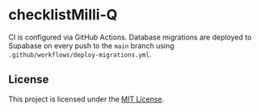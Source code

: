 # checklistMilli-Q

CI is configured via GitHub Actions. Database migrations are deployed to Supabase on every push to the `main` branch using `.github/workflows/deploy-migrations.yml`.


## License

This project is licensed under the [MIT License](LICENSE).
